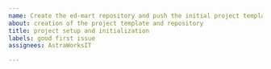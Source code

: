 ```yaml
---
name: Create the ed-mart repository and push the initial project template
about: creation of the project template and repository
title: project setup and initialization
labels: good first issue
assignees: AstraWorksIT

---
```



